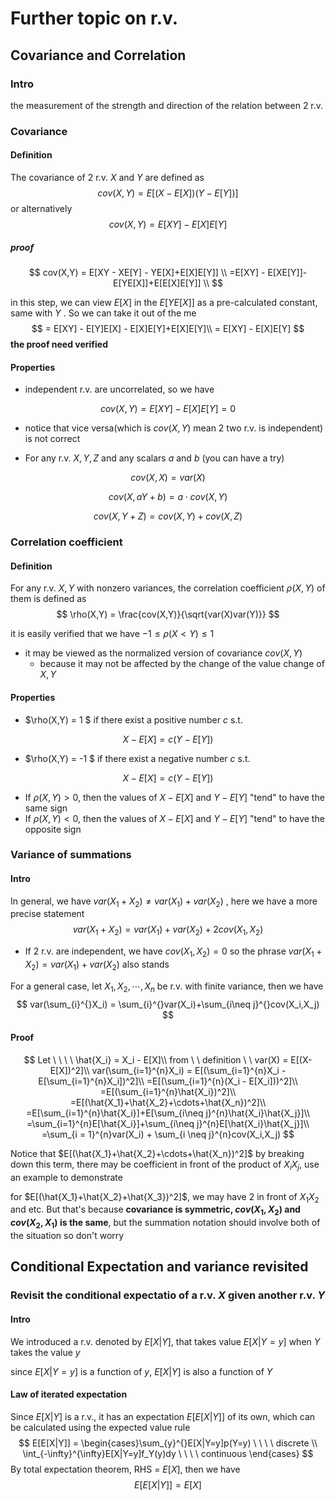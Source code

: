 # Further topic on r.v.

## Covariance and Correlation

### Intro

the measurement of the strength and direction of the relation between 2 r.v.

### Covariance

#### Definition

The covariance of 2 r.v. $X$ and $Y$ are defined as
$$
cov(X,Y) = E[(X-E[X])(Y-E[Y])]
$$
or alternatively
$$
cov(X,Y) = E[XY] - E[X]E[Y]
$$

##### proof

$$
cov(X,Y) = E[XY - XE[Y] - YE[X]+E[X]E[Y]] \\
=E[XY] - E[XE[Y]]-E[YE[X]]+E[E[X]E[Y]] \\
$$

in this step, we can view $E[X]$ in the $E[YE[X]]$ as a pre-calculated constant, same with $Y$ . So we can take it out of the me
$$
= E[XY] - E[Y]E[X] - E[X]E[Y]+E[X]E[Y]\\
 = E[XY] - E[X]E[Y]
$$
**the proof need verified**

#### Properties

* independent r.v. are uncorrelated, so we have

$$
cov(X,Y) = E[XY] - E[X]E[Y] = 0
$$

* notice that vice versa(which is $cov(X,Y)$ mean 2 two r.v. is independent) is not correct

* For any r.v. $X,Y,Z$ and any scalars $a$ and $b$ (you can have a try)

$$
cov(X,X) = var(X)
$$

$$
cov(X,aY+b) = a\cdot cov(X,Y)
$$

$$
cov(X,Y+Z) = cov(X,Y) + cov(X,Z)
$$

### Correlation coefficient

#### Definition

For any r.v. $X,Y$ with nonzero variances, the correlation coefficient $\rho(X,Y)$ of them is defined as
$$
\rho(X,Y) = \frac{cov(X,Y)}{\sqrt{var(X)var(Y)}}
$$


it is easily verified that we have $-1\leq\rho(X<Y)\leq 1$​

* it may be viewed as the normalized version of covariance $cov(X,Y)$ 
  * because it may not be affected by the change of the value change of $X,Y$ 

#### Properties

*  $\rho(X,Y) = 1 $ if there exist a positive number $c$ s.t.

$$
X - E[X] = c(Y-E[Y])
$$

*  $\rho(X,Y) = -1 $ if there exist a negative number $c$ s.t.

$$
X - E[X] = c(Y-E[Y])
$$

* If $\rho(X,Y) > 0$, then the values of $X-E[X]$ and $Y - E[Y]$​ "tend" to have the same sign
* If $\rho(X,Y) < 0$, then the values of $X-E[X]$ and $Y - E[Y]$ "tend" to have the opposite sign

### Variance of summations

#### Intro

In general, we have $var(X_1+X_2)\neq var(X_1)+var(X_2)$ , here we have a more precise statement
$$
var(X_1+X_2) = var(X_1)+var(X_2)+2cov(X_1,X_2)
$$
* If 2 r.v. are independent, we have $cov(X_1,X_2) = 0$ so the phrase $var(X_1+X_2) = var(X_1)+var(X_2)$ also stands 

For a general case, let $X_1,X_2,\cdots,X_n$ be r.v. with finite variance, then we have
$$
var(\sum_{i}^{}X_i) = \sum_{i}^{}var(X_i)+\sum_{i\neq j}^{}cov(X_i,X_j)
$$

#### Proof 

$$
Let \ \ \ \ \hat{X_i} = X_i - E[X]\\
from \ \ definition \ \ var(X) = E[(X-E[X])^2]\\
var(\sum_{i=1}^{n}X_i) = E[(\sum_{i=1}^{n}X_i - E[\sum_{i=1}^{n}X_i])^2]\\
=E[(\sum_{i=1}^{n}(X_i - E[X_i]))^2]\\
=E[(\sum_{i=1}^{n}\hat{X_i})^2]\\
=E[(\hat{X_1}+\hat{X_2}+\cdots+\hat{X_n})^2]\\
=E[\sum_{i=1}^{n}\hat{X_i}]+E[\sum_{i\neq j}^{n}\hat{X_i}\hat{X_j}]\\
=\sum_{i=1}^{n}E[\hat{X_i}]+\sum_{i\neq j}^{n}E[\hat{X_i}\hat{X_j}]\\
=\sum_{i = 1}^{n}var(X_i) + \sum_{i \neq j}^{n}cov(X_i,X_j)
$$

Notice that $E[(\hat{X_1}+\hat{X_2}+\cdots+\hat{X_n})^2]$ by breaking down this term, there may be coefficient in front of the product of $X_iX_j$​, use an example to demonstrate

for $E[(\hat{X_1}+\hat{X_2}+\hat{X_3})^2]$, we may have 2 in front of $X_1X_2$ and etc. But that's because **covariance is symmetric, $cov(X_1,X_2)$ and $cov(X_2,X_1)$ is the same**, but the summation notation should involve both of the situation so don't worry 



## Conditional Expectation and variance revisited

### Revisit the conditional expectatio of a r.v. $X$ given another r.v. $Y$

#### Intro

We introduced a r.v. denoted by $E[X|Y]$, that takes value $E[X|Y=y]$ when $Y$ takes the value $y$

since $E[X|Y=y]$ is a function of $y$, $E[X|Y]$ is also a function of $Y$ 

#### Law of iterated expectation

Since $E[X|Y]$ is a r.v., it has an expectation $E[E[X|Y]]$ of its own, which can be calculated using the expected value rule
$$
E[E[X|Y]] = \begin{cases}\sum_{y}^{}E[X|Y=y]p(Y=y) \ \ \ \ discrete \\
\int_{-\infty}^{\infty}E[X|Y=y]f_Y(y)dy \ \ \ \ continuous \end{cases}
$$
By total expectation theorem, RHS = $E[X]$, then we have
$$
E[E[X|Y]] = E[X]
$$
